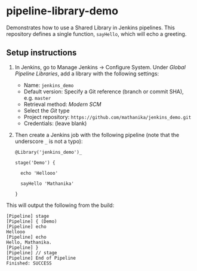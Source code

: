 # pipeline-library-demo

Demonstrates how to use a Shared Library in Jenkins pipelines. This repository defines a single function, `sayHello`, which will echo a greeting.

## Setup instructions

1. In Jenkins, go to Manage Jenkins &rarr; Configure System. Under _Global Pipeline Libraries_, add a library with the following settings:

    - Name: `jenkins_demo`
    - Default version: Specify a Git reference (branch or commit SHA), e.g. `master`
    - Retrieval method: _Modern SCM_
    - Select the _Git_ type
    - Project repository: `https://github.com/mathanika/jenkins_demo.git`
    - Credentials: (leave blank)

2. Then create a Jenkins job with the following pipeline (note that the underscore `_` is not a typo):

    ```
    @Library('jenkins_demo')_

    stage('Demo') {

      echo 'Hellooo'
   
      sayHello 'Mathanika'

    }
    ```

This will output the following from the build:

```
[Pipeline] stage
[Pipeline] { (Demo)
[Pipeline] echo
Hellooo
[Pipeline] echo
Hello, Mathanika.
[Pipeline] }
[Pipeline] // stage
[Pipeline] End of Pipeline
Finished: SUCCESS
```

